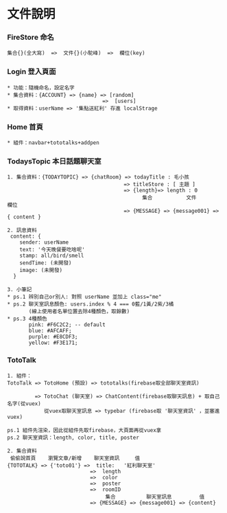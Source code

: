# 文件說明
### FireStore 命名
    集合{}(全大寫)  =>  文件{}(小駝峰)  =>  欄位(key)

### Login 登入頁面
    * 功能：隨機命名，設定名字
    * 集合資料：{ACCOUNT} => {name} => [random]
                                   =>  [users]
    * 取得資料：userName => '集點送紅利' 存進 localStrage

### Home 首頁
    * 組件：navbar+tototalks+addpen

### TodaysTopic 本日話題聊天室
    1. 集合資料：{TODAYTOPIC} => {chatRoom} => todayTitle : 毛小孩
                                          => titleStore : [ 主題 ]
                                          => {length}=> length : 0
                                                集合           文件            欄位
                                          => {MESSAGE} => {message001} => { content }

    2. 訊息資料
     content: {
        sender: userName
        text: '今天晚餐要吃啥呢'
        stamp: all/bird/smell
        sendTime: (未開發)
        image: (未開發)
      }

    3. 小筆記
    * ps.1 辨別自己or別人: 對照 userName 並加上 class="me"
    * ps.2 聊天室訊息顏色: users.index % 4 === 0藍/1黃/2紫/3橘 
           (線上使用者名單位置去除4種顏色，取餘數)
    * ps.3 4種顏色
           pink: #F6C2C2; -- default
           blue: #AFCAFF;
           purple: #E8CDF3;
           yellow: #F3E171;


### TotoTalk
    1. 組件： 
    TotoTalk => TotoHome (預設) => tototalks(firebase取全部聊天室資訊)

             => TotoChat (聊天室) => ChatContent(firebase取聊天訊息) + 取自己名字(從vuex)
                從vuex取聊天室訊息 => typebar (firebase取 '聊天室資訊' ，並塞進vuex)

    ps.1 組件先渲染，因此從組件先取firebase，大頁面再從vuex拿
    ps.2 聊天室資訊：length, color, title, poster

    2. 集合資料
     偷偷說首頁    瀏覽文章/新增    聊天室資訊     值
    {TOTOTALK} => {'toto01'} =>  title:   '紅利聊天室' 
                               =>  length
                               =>  color
                               =>  poster
                               =>  roomID
                                    集合          聊天室訊息         值
                               => {MESSAGE} => {message001} => {content}
